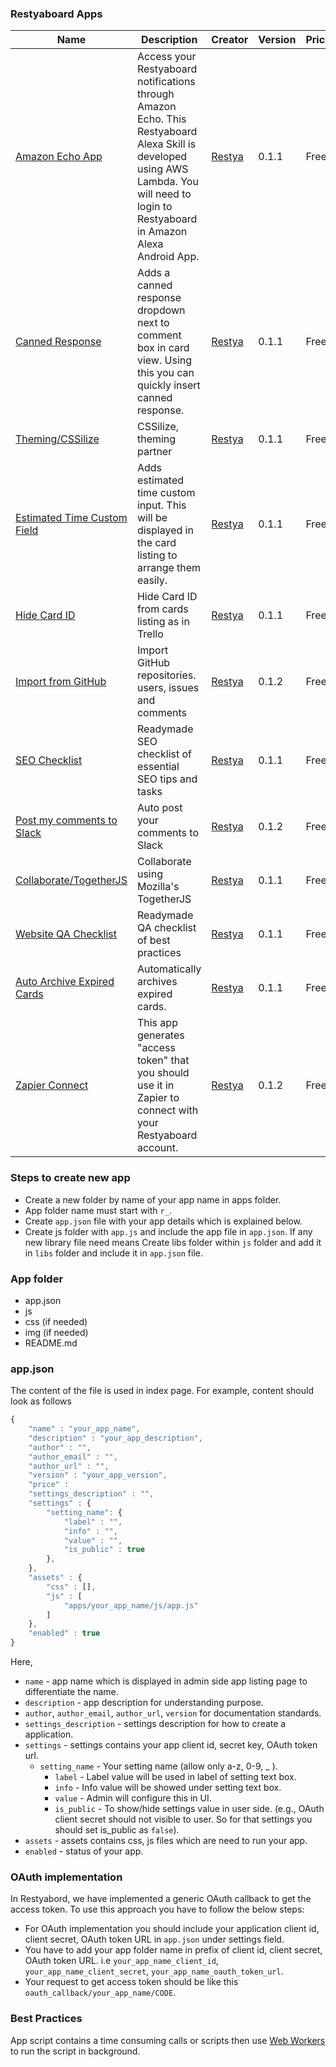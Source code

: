 ### Restyaboard Apps

|Name|Description|Creator|Version|Price|Download|Repo
| ------------------- | --------------------------------- | -------------------- | -------------------- |-------------------- |-------------------- |-------------------- |
|[Amazon Echo App](r_amazon_echo)|Access your Restyaboard notifications through Amazon Echo. This Restyaboard Alexa Skill is developed using AWS Lambda. You will need to login to Restyaboard in Amazon Alexa Android App.|[Restya](http://restya.com/) |0.1.1|Free|[Download](https://github.com/RestyaPlatform/board-apps/releases/download/v1/r_amazon_echo-v0.1.1.zip)|[Repository](r_amazon_echo)|
|[Canned Response](r_canned_response)|Adds a canned response dropdown next to comment box in card view. Using this you can quickly insert canned response.|[Restya](http://restya.com/) |0.1.1|Free|[Download](https://github.com/RestyaPlatform/board-apps/releases/download/v1/r_canned_response-v0.1.1.zip)|[Repository](r_canned_response)|
|[Theming/CSSilize](r_cssilize)|CSSilize, theming partner|[Restya](http://restya.com/) |0.1.1|Free|[Download](https://github.com/RestyaPlatform/board-apps/releases/download/v1/r_cssilize-v0.1.1.zip)|[Repository](r_cssilize)|
|[Estimated Time Custom Field](r_estimated_time)|Adds estimated time custom input. This will be displayed in the card listing to arrange them easily.|[Restya](http://restya.com/) |0.1.1|Free|[Download](https://github.com/RestyaPlatform/board-apps/releases/download/v1/r_estimated_time-v0.1.1.zip)|[Repository](r_estimated_time)|
|[Hide Card ID](r_hide_card_id)|Hide Card ID from cards listing as in Trello|[Restya](http://restya.com/) |0.1.1|Free|[Download](https://github.com/RestyaPlatform/board-apps/releases/download/v1/r_hide_card_id-v0.1.1.zip)|[Repository](r_hide_card_id)|
|[Import from GitHub](r_import_github)|Import GitHub repositories. users, issues and comments|[Restya](http://restya.com/) |0.1.2|Free|[Download](https://github.com/RestyaPlatform/board-apps/releases/download/v1/r_import_github-v0.1.2.zip)|[Repository](r_import_github)|
|[SEO Checklist](r_seo_checklist)|Readymade SEO checklist of essential SEO tips and tasks|[Restya](http://restya.com/) |0.1.1|Free|[Download](https://github.com/RestyaPlatform/board-apps/releases/download/v1/r_seo_checklist-v0.1.1.zip)|[Repository](r_seo_checklist)|
|[Post my comments to Slack](r_slack)|Auto post your comments to Slack|[Restya](http://restya.com/) |0.1.2|Free|[Download](https://github.com/RestyaPlatform/board-apps/releases/download/v1/r_slack-v0.1.2.zip)|[Repository](r_slack)|
|[Collaborate/TogetherJS](r_togetherjs)|Collaborate using Mozilla's TogetherJS|[Restya](http://restya.com/) |0.1.1|Free|[Download](https://github.com/RestyaPlatform/board-apps/releases/download/v1/r_togetherjs-v0.1.1.zip)|[Repository](r_togetherjs)|
|[Website QA Checklist](r_website_qa_checklist)|Readymade QA checklist of best practices|[Restya](http://restya.com/) |0.1.1|Free|[Download](https://github.com/RestyaPlatform/board-apps/releases/download/v1/r_website_qa_checklist-v0.1.1.zip)|[Repository](r_website_qa_checklist)|
|[Auto Archive Expired Cards](r_auto_archive_expired_cards)|Automatically archives expired cards.|[Restya](http://restya.com/) |0.1.1|Free|[Download](https://github.com/RestyaPlatform/board-apps/releases/download/v1/r_auto_archive_expired_cards-v0.1.1.zip)|[Repository](r_auto_archive_expired_cards)|
|[Zapier Connect](r_zapier)|This app generates "access token" that you should use it in Zapier to connect with your Restyaboard account.|[Restya](http://restya.com/) |0.1.2|Free|[Download](https://github.com/RestyaPlatform/board-apps/releases/download/v1/r_zapier-v0.1.1.zip)|[Repository](r_zapier)|

### Steps to create new app
- Create a new folder by name of your app name in apps folder.
- App folder name must start with `r_`.
- Create `app.json` file with your app details which is explained below.
- Create js folder with `app.js` and include the app file in `app.json`. If any new library file need means Create libs folder within `js` folder and add it in `libs` folder and include it in `app.json` file.

### App folder
- app.json
- js
- css (if needed)
- img (if needed)
- README.md

### app.json

The content of the file is used in index page. For example, content should look as follows
```javascript
{
	"name" : "your_app_name",
	"description" : "your_app_description",
	"author" : "",
	"author_email" : "",
	"author_url" : "",
	"version" : "your_app_version",
	"price" :
	"settings_description" : "",
	"settings" : {
		"setting_name": {
			"label" : "",
			"info" : "",
			"value" : "",
			"is_public" : true
		},
	},
	"assets" : {
		"css" : [],
		"js" : [
			"apps/your_app_name/js/app.js"
		]
	},
	"enabled" : true
}
```
Here, 
	
- `name` - app name which is displayed in admin side app listing page to differentiate the name.
- `description` - app description for understanding purpose. 
- `author`, `author_email`, `author_url`, `version` for documentation standards.
- `settings_description` - settings description for how to create a application.
- `settings` - settings contains your app client id, secret key, OAuth token url.
    - `setting_name` - Your setting name (allow only a-z, 0-9, _ ).
        - `label` - Label value will be used in label of setting text box.
        - `info` - Info value will be showed under setting text box.
        - `value` - Admin will configure this in UI.
        - `is_public` - To show/hide settings value in user side. (e.g., OAuth client secret should not visible to user. So for that settings you should set is_public as `false`).
- `assets` - assets contains css, js files which are need to run your app.
- `enabled` - status of your app.

### OAuth implementation

In Restyabord, we have implemented a generic OAuth callback to get the access token. To use this approach you have to follow the below steps:
- For OAuth implementation you should include your application client id, client secret, OAuth token URL in `app.json` under settings field.
- You have to add your app folder name in prefix of client id, client secret, OAuth token URL. i.e `your_app_name_client_id`, `your_app_name_client_secret`, `your_app_name_oauth_token_url`.
- Your request to get access token should be like this `oauth_callback/your_app_name/CODE`.

### Best Practices

App script contains a time consuming calls or scripts then use [Web Workers](https://developer.mozilla.org/en-US/docs/Web/API/Web_Workers_API/Using_web_workers) to run the script in background.